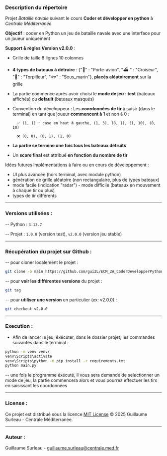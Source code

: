 ### Description du répertoire
Projet *Bataille navale* suivant le cours **Coder et développer en python** à *Centrale Méditerranée*

**Objectif** : coder en Python un jeu de bataille navale avec une interface pour un joueur uniquement

**Support & règles Version v2.0.0** :

- Grille de taille 8 lignes 10 colonnes 
- **4 types de bateaux à détruire** : {"🚢" : "Porte-avion", "⛴ " : "Croiseur", "🚣" : "Torpilleur", "🐟" : "Sous_marin"}, **placés aléatoirement** sur la grille 
- La partie commence après avoir choisi le **mode de jeu** : **test** (bateaux affichés) ou **default** (bateaux masqués)  
- Convention du développeur :
Les **coordonnées de tir** à saisir (dans le terminal) en tant que joueur **commencent à 1** et non à 0 :

        ✅ (1, 1) : case en haut à gauche, (1, 3), (8, 1), (1, 10), (8, 10) 

        ❌ (0, 0), (0, 1), (1, 0) 

- **La partie se termine une fois tous les bateaux détruits**
- Un **score final** est attribué **en fonction du nombre de tir**

Idées futures implémentations à faire ou en cours de développement :
- UI plus avancée (hors terminal, avec module python)
- génération de grille aléatoire (non rectangulaire, plus de types bateaux)
- mode facile (indication "radar") - mode difficile (bateaux en mouvement à chaque tir ou plus)
- types de tir différents

---

### Versions utilisées :
-- Python : `3.13.7`

-- Projet : `1.0.0` (version test), `v2.0.0` (version jeu stable)

---

### Récupération du projet sur Github :
-- pour cloner localement le projet : 
```bash
git clone -b main https://github.com/gui2L/ECM_2A_CoderDevelopperPython.git
```

-- pour **voir les différentes versions** du projet :
```bash
git tag
```

-- pour **utiliser une version** en particulier (ex: v2.0.0) :
```bash
git checkout v2.0.0
```
---

### Execution :
- Afin de lancer le jeu, éxécuter, dans le dossier projet, les commandes suivantes dans le terminal :

```bash
python -m venv venv/
venv\Scripts\activate
venv\Scripts\python -m pip install -r requirements.txt 
python main.py
```

-- une fois le programme éxécuté, il vous sera demandé de selectionner un mode de jeu, la partie commencera alors et vous pourrez effectuer les tirs en saisissant les coordonnées

---

### License : 

Ce projet est distribué sous la licence [MIT License](./LICENSE) © 2025 Guillaume Surleau - Centrale Méditerranée.

--- 

### Auteur :
Guillaume Surleau - guillaume.surleau@centrale.med.fr